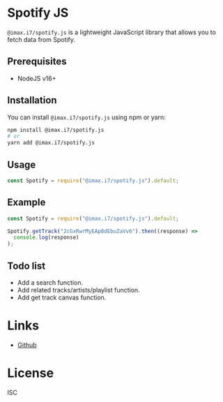 # Spotify JS

`@imax.i7/spotify.js` is a lightweight JavaScript library that allows you to fetch data from Spotify.

## Prerequisites

- NodeJS v16+

## Installation

You can install `@imax.i7/spotify.js` using npm or yarn:

```bash
npm install @imax.i7/spotify.js
# or
yarn add @imax.i7/spotify.js
```

## Usage

```js
const Spotify = require("@imax.i7/spotify.js").default;
```

## Example

```js
const Spotify = require("@imax.i7/spotify.js").default;

Spotify.getTrack("2cGxRwrMyEAp8dEbuZaVv6").then((response) =>
  console.log(response)
);
```

## Todo list

- Add a search function.
- Add related tracks/artists/playlist function.
- Add get track canvas function.

# Links

- [Github](https://github.com/TrishCX/Youtube-Suggestion)

# License

ISC
